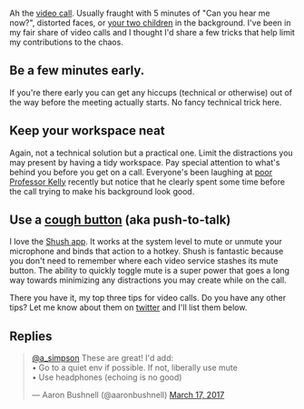 Ah the [video call](https://www.youtube.com/watch?v=DYu_bGbZiiQ). Usually fraught with 5 minutes of "Can you hear me now?", distorted faces, or [your two children](https://twitter.com/JOE_co_uk/status/840165524038377472) in the background. I've been in my fair share of video calls and I thought I'd share a few tricks that help limit my contributions to the chaos.

## Be a few minutes early.

If you're there early you can get any hiccups (technical or otherwise) out of the way before the meeting actually starts. No fancy technical trick here.

## Keep your workspace neat

Again, not a technical solution but a practical one. Limit the distractions you may present by having a tidy workspace. Pay special attention to what's behind you before you get on a call. Everyone's been laughing at [poor Professor Kelly](https://medium.com/@benthompson/breaking-down-the-father-on-bbc-being-interrupted-by-his-children-9840cdc8857b#.akw0oxqef) recently but notice that he clearly spent some time before the call trying to make his background look good.

## Use a [cough button](https://en.wiktionary.org/wiki/cough_button) (aka push-to-talk)

I love the [Shush app](http://mizage.com/shush/). It works at the system level to mute or unmute your microphone and binds that action to a hotkey. Shush is fantastic because you don't need to remember where each video service stashes its mute button. The ability to quickly toggle mute is a super power that goes a long way towards minimizing any distractions you may create while on the call.

There you have it, my top three tips for video calls. Do you have any other tips? Let me know about them on [twitter](https://twitter.com/a_simpson) and I'll list them below.

## Replies

> [@a\_simpson](https://twitter.com/a_simpson) These are great\! I'd add:  
> • Go to a quiet env if possible. If not, liberally use mute  
> • Use headphones (echoing is no good)
> 
> — Aaron Bushnell (@aaronbushnell) [March 17, 2017](https://twitter.com/aaronbushnell/status/842754802190864384)
